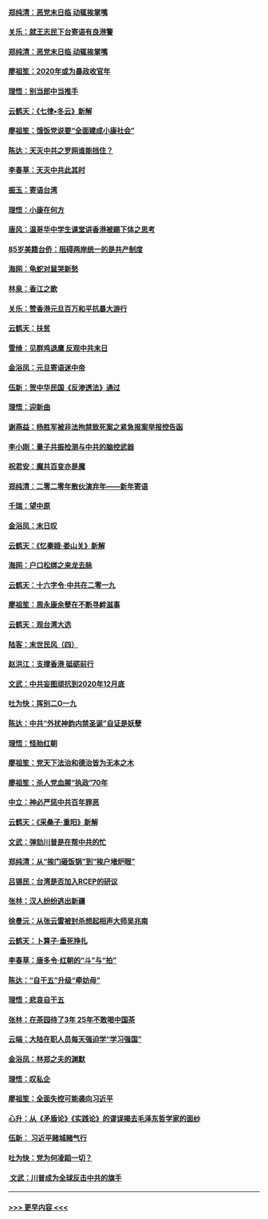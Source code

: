 #### [郑纯清：恶党末日临 动辄挨掌嘴](../pages/nsc993/n11769912.md?t=01060533) 
#### [关乐：就王志民下台寄语有良港警](../pages/nsc993/n11769903.md?t=01060533) 
#### [郑纯清：恶党末日临 动辄挨掌嘴](../pages/nsc993/n11769356.md?t=01060533) 
#### [廖祖笙：2020年或为暴政收官年](../pages/nsc993/n11768216.md?t=01060533) 
#### [理悟：别当郎中当推手](../pages/nsc993/n11768243.md?t=01060533) 
#### [云鹤天：《七律▪冬云》新解](../pages/nsc993/n11768204.md?t=01060533) 
#### [廖祖笙：饿饭党说要“全面建成小康社会”](../pages/nsc993/n11767482.md?t=01060533) 
#### [陈达：天灭中共之罗网谁能挡住？](../pages/nsc993/n11767465.md?t=01060533) 
#### [李春草：天灭中共此其时](../pages/nsc993/n11767452.md?t=01060533) 
#### [振玉：寄语台湾](../pages/nsc993/n11767432.md?t=01060533) 
#### [理悟：小康在何方](../pages/nsc993/n11767394.md?t=01060533) 
#### [唐风：温哥华中学生课堂讲香港被踢下体之思考](../pages/nsc993/n11766848.md?t=01060533) 
#### [85岁美籍台侨：阻碍两岸统一的是共产制度](../pages/nsc993/n11765043.md?t=01060533) 
#### [海网：龟蛇对鼠哭新愁](../pages/nsc993/n11764895.md?t=01060533) 
#### [林泉：香江之歌](../pages/nsc993/n11764415.md?t=01060533) 
#### [关乐：赞香港元旦百万和平抗暴大游行](../pages/nsc993/n11764382.md?t=01060533) 
#### [云鹤天：扶贫](../pages/nsc993/n11764245.md?t=01060533) 
#### [雪绮：见群鸡退鹰  反观中共末日](../pages/nsc993/n11762112.md?t=01060533) 
#### [金浴凤：元旦寄语迷中帝](../pages/nsc993/n11761788.md?t=01060533) 
#### [伍新：贺中华民国《反渗透法》通过](../pages/nsc993/n11761994.md?t=01060533) 
#### [理悟：迎新曲](../pages/nsc993/n11761152.md?t=01060533) 
#### [谢燕益：杨胜军被非法拘禁致死案之紧急报案举报控告函](../pages/nsc993/n11756134.md?t=01060533) 
#### [李小刚：量子共振检测与中共的脑控武器](../pages/nsc993/n11754518.md?t=01060533) 
#### [祝君安：魔共百变亦是魔](../pages/nsc993/n11754469.md?t=01060533) 
#### [郑纯清：二零二零年散伙演弃年——新年寄语](../pages/nsc993/n11754195.md?t=01060533) 
#### [千瑞：望中原](../pages/nsc993/n11754159.md?t=01060533) 
#### [金浴凤：末日叹](../pages/nsc993/n11752359.md?t=01060533) 
#### [云鹤天：《忆秦娥‧娄山关》新解](../pages/nsc993/n11752348.md?t=01060533) 
#### [海网：户口松绑之来龙去脉](../pages/nsc993/n11752328.md?t=01060533) 
#### [云鹤天：十六字令‧中共在二零一九](../pages/nsc993/n11752305.md?t=01060533) 
#### [廖祖笙：周永康余孽在不断寻衅滋事](../pages/nsc993/n11751013.md?t=01060533) 
#### [云鹤天：观台湾大选](../pages/nsc993/n11751007.md?t=01060533) 
#### [陆客：末世民风（四）](../pages/nsc993/n11749203.md?t=01060533) 
#### [赵洪江：支撑香港 砥砺前行](../pages/nsc993/n11748482.md?t=01060533) 
#### [文武：中共妄图顽抗到2020年12月底](../pages/nsc993/n11748446.md?t=01060533) 
#### [吐为快：挥别二O一九](../pages/nsc993/n11748411.md?t=01060533) 
#### [陈达：中共“外扰神韵内禁圣诞”自证是妖孽](../pages/nsc993/n11748226.md?t=01060533) 
#### [理悟：怪胎红朝](../pages/nsc993/n11748206.md?t=01060533) 
#### [廖祖笙：党天下法治和德治皆为无本之木](../pages/nsc993/n11748135.md?t=01060533) 
#### [廖祖笙：杀人党血腥“执政”70年](../pages/nsc993/n11745144.md?t=01060533) 
#### [中立：神必严惩中共百年罪恶](../pages/nsc993/n11744970.md?t=01060533) 
#### [云鹤天：《采桑子‧重阳》新解](../pages/nsc993/n11744948.md?t=01060533) 
#### [文武：弹劾川普是在帮中共的忙](../pages/nsc993/n11744758.md?t=01060533) 
#### [郑纯清：从“挨门砸饭锅”到“挨户堵炉眼”](../pages/nsc993/n11744745.md?t=01060533) 
#### [吕锡民：台湾是否加入RCEP的研议](../pages/nsc993/n11744701.md?t=01060533) 
#### [张林：汉人纷纷逃出新疆](../pages/nsc993/n11743530.md?t=01060533) 
#### [徐曼沅：从张云雷被封杀想起相声大师吴兆南](../pages/nsc993/n11741816.md?t=01060533) 
#### [云鹤天：卜算子‧垂死挣扎](../pages/nsc993/n11739956.md?t=01060533) 
#### [李春草：唐多令‧红朝的“斗”与“拍”](../pages/nsc993/n11739830.md?t=01060533) 
#### [陈达：“自干五”升级“牵妨母”](../pages/nsc993/n11739724.md?t=01060533) 
#### [理悟：悲哀自干五](../pages/nsc993/n11739547.md?t=01060533) 
#### [张林：在茶园待了3年 25年不敢喝中国茶](../pages/nsc993/n11739240.md?t=01060533) 
#### [云端：大陆在职人员每天强迫学“学习强国”](../pages/nsc993/n11738735.md?t=01060533) 
#### [金浴凤：林郑之夫的渊默](../pages/nsc993/n11737735.md?t=01060533) 
#### [理悟：叹私企](../pages/nsc993/n11737715.md?t=01060533) 
#### [廖祖笙：全面失控可能袭向习近平](../pages/nsc993/n11737704.md?t=01060533) 
#### [心升：从《矛盾论》《实践论》的谬误揭去毛泽东哲学家的面纱](../pages/nsc993/n11736962.md?t=01060533) 
#### [伍新： 习近平赌城赌气行](../pages/nsc993/n11736929.md?t=01060533) 
#### [吐为快：党为何凌蹈一切？](../pages/nsc993/n11736915.md?t=01060533) 
#### [ 文武：川普成为全球反击中共的旗手](../pages/nsc993/n11736882.md?t=01060533) 

----
#### [ >>> 更早内容 <<< ](../indexes/nsc993-earlier.md)
